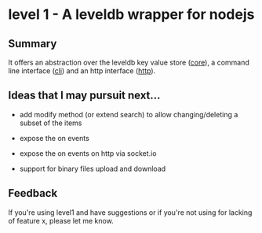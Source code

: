 # level 1 - A leveldb wrapper for nodejs



## Summary

It offers an abstraction over the leveldb key value store ([core](/JosePedroDias/level1/blob/master/level1_core.md)),
a command line interface ([cli](/JosePedroDias/level1/blob/master/level1_cli.md)) and
an http interface ([http](/JosePedroDias/level1/blob/master/level1_http.md)).



## Ideas that I may pursuit next...

* add modify method (or extend search) to allow changing/deleting a subset of the items

* expose the on events

* expose the on events on http via socket.io

* support for binary files upload and download



## Feedback

If you're using level1 and have suggestions or if you're not using for lacking of feature x, please let me know.
